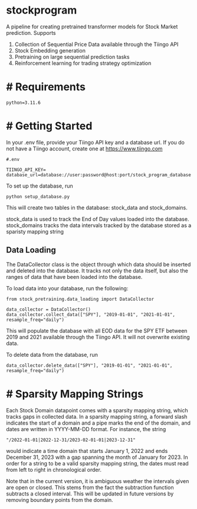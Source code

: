 # stockprogram

A pipeline for creating pretrained transformer models for Stock Market prediction. Supports

1. Collection of Sequential Price Data available through the Tiingo API
2. Stock Embedding generation
3. Pretraining on large sequential prediction tasks
4. Reinforcement learning for trading strategy optimization


# # Requirements

```
python=3.11.6
```

# # Getting Started

In your .env file, provide your Tiingo API key and a database url.
If you do not have a Tiingo account, create one at https://www.tiingo.com

```
#.env

TIINGO_API_KEY=
database_url=database://user:password@host:port/stock_program_database

```

To set up the database, run 

```python setup_database.py```

This will create two tables in the database: stock_data and stock_domains.

stock_data is used to track the End of Day values loaded into the database.
stock_domains tracks the data intervals tracked by the database stored as a sparisty mapping string


## Data Loading

The DataCollector class is the object through which data should be inserted and deleted into the database. It tracks not only the data itself, but also the ranges of data that have been loaded into the database.

To load data into your database, run the following:
```
from stock_pretraining.data_loading import DataCollector

data_collector = DataCollector()
data_collector.collect_data(["SPY"], "2019-01-01", "2021-01-01", resample_freq="daily")
```

This will populate the database with all EOD data for the SPY ETF between 2019 and 2021 available through the Tiingo API. It will not overwrite existing data.


To delete data from the database, run
```
data_collector.delete_data(["SPY"], "2019-01-01", "2021-01-01", resample_freq="daily")
```

# # Sparsity Mapping Strings

Each Stock Domain datapoint comes with a sparsity mapping string, which tracks gaps in collected data. In a sparsity mapping string, a forward slash indicates the start of a domain and a pipe marks the end of the domain, and dates are written in YYYY-MM-DD format. For instance, the string 

```"/2022-01-01|2022-12-31/2023-02-01-01|2023-12-31"```

 would indicate a time domain that starts January 1, 2022 and ends December 31, 2023 with a gap spanning the month of January for 2023. In order for a string to be a valid sparsity mapping string, the dates must read from left to right in chronological order.

 Note that in the current version, it is ambiguous weather the intervals given are open or closed. This stems from the fact the subtraction function subtracts a closed interval. This will be updated in future versions by removing boundary points from the domain.
